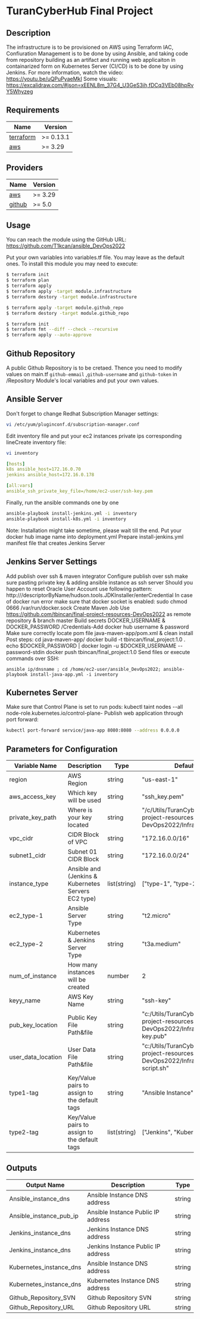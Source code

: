 # TuranCyberHub Final Project

## Description
The infrastructure is to be provisioned on AWS using Terraform IAC, Confiuration Management is to be done by using Ansible, and taking code from repository building as an artifact and running web applicaiton in containarized form on Kubernetes Server (CI/CD) is to be done by using Jenkins. 
For more information, watch the video:
https://youtu.be/uQPuPyaeMkI
Some visuals:
https://excalidraw.com/#json=xEENL8m_37G4_U3GeS3ih,fDCq3VEb08hpRvY5Whyzeg

## Requirements
| Name | Version |
|------|---------|
| <a name="requirement_terraform"></a> [terraform](#requirement\_terraform) | >= 0.13.1 |
| <a name="requirement_aws"></a> [aws](#requirement\_aws) | >= 3.29 |

## Providers
| Name | Version |
|------|---------|
| <a name="hashicorp/aws"></a> [aws](#provider\_aws) | >= 3.29 |
| <a name="integrations/github"></a> [github](#provider\_github) | >= 5.0 |

## Usage

You can reach the module using the GitHub URL: https://github.com/T1kcan/ansible_DevOps2022

Put your own variables into variables.tf file. You may leave as the default ones. 
To install this module you may need to execute:

```bash
$ terraform init
$ terraform plan
$ terraform apply
$ terraform apply -target module.infrastructure
$ terraform destory -target module.infrastructure

$ terraform apply -target module.github_repo
$ terraform destory -target module.github_repo

$ terraform init
$ terraform fmt --diff --check --recursive
$ terraform apply --auto-approve
```
## Github Repository

A public Github Repository is to be cretaed. Thence you need to modify values on main.tf `github-emmail` ,`github-username` and `github-token` in /Repository Module's local variables and put your own values.

## Ansible Server

Don't forget to change Redhat Subscription Manager settings:
```bash
vi /etc/yum/pluginconf.d/subscription-manager.conf
```
Edit inventory file and put your ec2 instances private ips corresponding lineCreate inventory file:
```bash
vi inventory
```
```yml 
[hosts]
k8s ansible_host=172.16.0.70
jenkins ansible_host=172.16.0.178

[all:vars]
ansible_ssh_private_key_file=/home/ec2-user/ssh-key.pem
```

Finally, run the ansible commands one by one
```bash
ansible-playbook install-jenkins.yml -i inventory
ansible-playbook install-k8s.yml -i inventory
```
Note: Installation might take sometime, please wait till the end.
Put your docker hub image name into deployment.yml
Prepare install-jenkins.yml manifest file that creates Jenkins Server

## Jenkins Server Settings
Add publish over ssh & maven integrator
Configure publish over ssh make sure pasting private key & adding ansible instance as ssh server
Should you happen to reset Oracle User Account use following pattern: http://<hostname>/descriptorByName/hudson.tools.JDKInstaller/enterCredential
In case of docker run error make sure that docker socket is enabled: sudo chmod 0666 /var/run/docker.sock
Create Maven Job
Use https://github.com/tbincan/final-project-resources-DevOps2022 as remote repository & branch master
Build secrets DOCKER_USERNAME & DOCKER_PASSWORD /Credentials-Add docker hub username & password
Make sure correctly locate pom file java-maven-app/pom.xml & clean install
Post steps: 
   cd java-maven-app/
   docker build -t tbincan/final_project:1.0 .
   echo $DOCKER_PASSWORD | docker login -u $DOCKER_USERNAME --password-stdin
   docker push tbincan/final_project:1.0
Send files or execute commands over SSH: 
```text
ansible ip/dnsname ; cd /home/ec2-user/ansible_DevOps2022; ansible-playbook install-java-app.yml -i inventory
```
## Kubernetes Server
Make sure that Control Plane is set to run pods: kubectl taint nodes --all node-role.kubernetes.io/control-plane-
Publish web application through port forward: 
```bash
kubectl port-forward service/java-app 8080:8080 --address 0.0.0.0
```

## Parameters for Configuration
| Variable Name | Description | Type | Default Value
|---------------|-------------|------|---------------|
| region | AWS Region | string | "us-east-1" |
| aws_access_key | Which key will be used | string | "ssh_key.pem" |
| private_key_path | Where is your key located | string | "/c/Utils/TuranCyberHub/final-project-resources-DevOps2022/Infrastructure" |
| vpc_cidr | CIDR Block of VPC | string | "172.16.0.0/16" |
| subnet1_cidr  | Subnet 01 CIDR Block | string | "172.16.0.0/24" |
| instance_type | Ansible and (Jenkins & Kubernetes Servers EC2 type) | list(string) | ["type-1", "type-2"] |
| ec2_type-1 | Ansible Server Type | string | "t2.micro" |
| ec2_type-2 | Kubernetes & Jenkins Server Type | string | "t3a.medium" |
| num_of_instance | How many instances will be created | number | 2 |
| keyy_name | AWS Key Name | string | "ssh-key" |
| pub_key_location | Public Key File Path&file | string | "c:/Utils/TuranCyberHub/final-project-resources-DevOps2022/Infrastructure/ssh-key.pub" |
| user_data_location | User Data File Path&file | string | "c:/Utils/TuranCyberHub/final-project-resources-DevOps2022/Infrastructure/ansible-script.sh" |
| type1-tag | Key/Value pairs to assign to the default tags | string | "Ansible Instance" |
| type2-tag | Key/Value pairs to assign to the default tags | list(string) | ["Jenkins", "Kubernetes"] |

## Outputs
| Output Name | Description | Type |
|---------------|-------------|------|
| Ansible_instance_dns | Ansible Instance DNS address | string |
| Ansible_instance_pub_ip | Ansible Instance Public IP address | string |
| Jenkins_instance_dns | Jenkins Instance DNS address | string |
| Jenkins_instance_dns | Jenkins Instance Public IP address | string |
| Kubernetes_instance_dns | Ansible Instance DNS address | string |
| Kubernetes_instance_dns | Kubernetes Instance DNS address | string |
| Github_Repository_SVN | Github Repository SVN | string |
| Github_Repository_URL | Github Repository URL | string |
